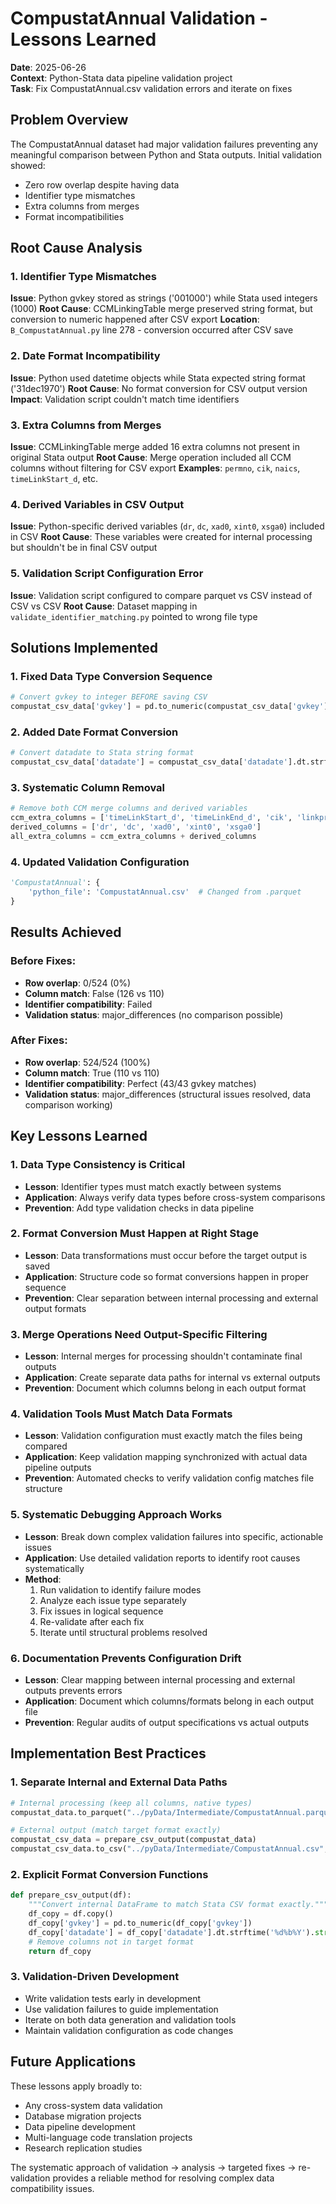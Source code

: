# CompustatAnnual Validation - Lessons Learned

**Date**: 2025-06-26  
**Context**: Python-Stata data pipeline validation project  
**Task**: Fix CompustatAnnual.csv validation errors and iterate on fixes

## Problem Overview

The CompustatAnnual dataset had major validation failures preventing any meaningful comparison between Python and Stata outputs. Initial validation showed:
- Zero row overlap despite having data
- Identifier type mismatches 
- Extra columns from merges
- Format incompatibilities

## Root Cause Analysis

### 1. Identifier Type Mismatches
**Issue**: Python gvkey stored as strings ('001000') while Stata used integers (1000)
**Root Cause**: CCMLinkingTable merge preserved string format, but conversion to numeric happened after CSV export
**Location**: `B_CompustatAnnual.py` line 278 - conversion occurred after CSV save

### 2. Date Format Incompatibility  
**Issue**: Python used datetime objects while Stata expected string format ('31dec1970')
**Root Cause**: No format conversion for CSV output version
**Impact**: Validation script couldn't match time identifiers

### 3. Extra Columns from Merges
**Issue**: CCMLinkingTable merge added 16 extra columns not present in original Stata output
**Root Cause**: Merge operation included all CCM columns without filtering for CSV export
**Examples**: `permno`, `cik`, `naics`, `timeLinkStart_d`, etc.

### 4. Derived Variables in CSV Output
**Issue**: Python-specific derived variables (`dr`, `dc`, `xad0`, `xint0`, `xsga0`) included in CSV
**Root Cause**: These variables were created for internal processing but shouldn't be in final CSV output

### 5. Validation Script Configuration Error
**Issue**: Validation script configured to compare parquet vs CSV instead of CSV vs CSV
**Root Cause**: Dataset mapping in `validate_identifier_matching.py` pointed to wrong file type

## Solutions Implemented

### 1. Fixed Data Type Conversion Sequence
```python
# Convert gvkey to integer BEFORE saving CSV
compustat_csv_data['gvkey'] = pd.to_numeric(compustat_csv_data['gvkey'])
```

### 2. Added Date Format Conversion
```python
# Convert datadate to Stata string format
compustat_csv_data['datadate'] = compustat_csv_data['datadate'].dt.strftime('%d%b%Y').str.lower()
```

### 3. Systematic Column Removal
```python
# Remove both CCM merge columns and derived variables
ccm_extra_columns = ['timeLinkStart_d', 'timeLinkEnd_d', 'cik', 'linkprim', 'linktype', 'sic', 'cnum', 'permno', 'liid', 'naics', 'lpermco']
derived_columns = ['dr', 'dc', 'xad0', 'xint0', 'xsga0']
all_extra_columns = ccm_extra_columns + derived_columns
```

### 4. Updated Validation Configuration
```python
'CompustatAnnual': {
    'python_file': 'CompustatAnnual.csv'  # Changed from .parquet
}
```

## Results Achieved

### Before Fixes:
- **Row overlap**: 0/524 (0%)
- **Column match**: False (126 vs 110)
- **Identifier compatibility**: Failed
- **Validation status**: major_differences (no comparison possible)

### After Fixes:
- **Row overlap**: 524/524 (100%)
- **Column match**: True (110 vs 110) 
- **Identifier compatibility**: Perfect (43/43 gvkey matches)
- **Validation status**: major_differences (structural issues resolved, data comparison working)

## Key Lessons Learned

### 1. Data Type Consistency is Critical
- **Lesson**: Identifier types must match exactly between systems
- **Application**: Always verify data types before cross-system comparisons
- **Prevention**: Add type validation checks in data pipeline

### 2. Format Conversion Must Happen at Right Stage
- **Lesson**: Data transformations must occur before the target output is saved
- **Application**: Structure code so format conversions happen in proper sequence
- **Prevention**: Clear separation between internal processing and external output formats

### 3. Merge Operations Need Output-Specific Filtering
- **Lesson**: Internal merges for processing shouldn't contaminate final outputs
- **Application**: Create separate data paths for internal vs external outputs
- **Prevention**: Document which columns belong in each output format

### 4. Validation Tools Must Match Data Formats
- **Lesson**: Validation configuration must exactly match the files being compared
- **Application**: Keep validation mapping synchronized with actual data pipeline outputs
- **Prevention**: Automated checks to verify validation config matches file structure

### 5. Systematic Debugging Approach Works
- **Lesson**: Break down complex validation failures into specific, actionable issues
- **Application**: Use detailed validation reports to identify root causes systematically
- **Method**: 
  1. Run validation to identify failure modes
  2. Analyze each issue type separately
  3. Fix issues in logical sequence
  4. Re-validate after each fix
  5. Iterate until structural problems resolved

### 6. Documentation Prevents Configuration Drift
- **Lesson**: Clear mapping between internal processing and external outputs prevents errors
- **Application**: Document which columns/formats belong in each output file
- **Prevention**: Regular audits of output specifications vs actual outputs

## Implementation Best Practices

### 1. Separate Internal and External Data Paths
```python
# Internal processing (keep all columns, native types)
compustat_data.to_parquet("../pyData/Intermediate/CompustatAnnual.parquet", index=False)

# External output (match target format exactly)
compustat_csv_data = prepare_csv_output(compustat_data)
compustat_csv_data.to_csv("../pyData/Intermediate/CompustatAnnual.csv", index=False)
```

### 2. Explicit Format Conversion Functions
```python
def prepare_csv_output(df):
    """Convert internal DataFrame to match Stata CSV format exactly."""
    df_copy = df.copy()
    df_copy['gvkey'] = pd.to_numeric(df_copy['gvkey'])
    df_copy['datadate'] = df_copy['datadate'].dt.strftime('%d%b%Y').str.lower()
    # Remove columns not in target format
    return df_copy
```

### 3. Validation-Driven Development
- Write validation tests early in development
- Use validation failures to guide implementation
- Iterate on both data generation and validation tools
- Maintain validation configuration as code changes

## Future Applications

These lessons apply broadly to:
- Any cross-system data validation
- Database migration projects  
- Data pipeline development
- Multi-language code translation projects
- Research replication studies

The systematic approach of validation → analysis → targeted fixes → re-validation provides a reliable method for resolving complex data compatibility issues.